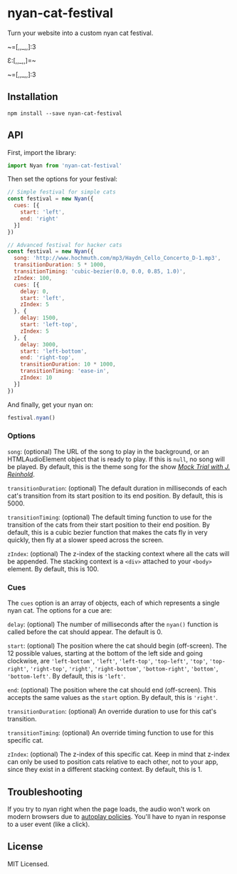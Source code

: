# nyan-cat-festival

Turn your website into a custom nyan cat festival.

~=[,,_,,]:3

Ɛ:[,,_,,]=~

~=[,,_,,]:3

## Installation

`npm install --save nyan-cat-festival`

## API

First, import the library:

```JavaScript
import Nyan from 'nyan-cat-festival'
```

Then set the options for your festival:

```JavaScript
// Simple festival for simple cats
const festival = new Nyan({
  cues: [{
    start: 'left',
    end: 'right'
  }]
})

// Advanced festival for hacker cats
const festival = new Nyan({
  song: 'http://www.hochmuth.com/mp3/Haydn_Cello_Concerto_D-1.mp3',
  transitionDuration: 5 * 1000,
  transitionTiming: 'cubic-bezier(0.0, 0.0, 0.85, 1.0)',
  zIndex: 100,
  cues: [{
    delay: 0,
    start: 'left',
    zIndex: 5
  }, {
    delay: 1500,
    start: 'left-top',
    zIndex: 5
  }, {
    delay: 3000,
    start: 'left-bottom',
    end: 'right-top',
    transitionDuration: 10 * 1000,
    transitionTiming: 'ease-in',
    zIndex: 10
  }]
})
```

And finally, get your nyan on:

```JavaScript
festival.nyan()
```

### Options

`song`: (optional) The URL of the song to play in the background, or an HTMLAudioElement object that is ready to play. If this is `null`, no song will be played. By default, this is the theme song for the show *[Mock Trial with J. Reinhold](https://arresteddevelopment.fandom.com/wiki/Mock_Trial_with_J._Reinhold)*.

`transitionDuration`: (optional) The default duration in milliseconds of each cat's transition from its start position to its end position. By default, this is 5000.

`transitionTiming`: (optional) The default timing function to use for the transition of the cats from their start position to their end position. By default, this is a cubic bezier function that makes the cats fly in very quickly, then fly at a slower speed across the screen.

`zIndex`: (optional) The z-index of the stacking context where all the cats will be appended. The stacking context is a `<div>` attached to your `<body>` element. By default, this is 100.

### Cues

The `cues` option is an array of objects, each of which represents a single nyan cat. The options for a cue are:

`delay`: (optional) The number of milliseconds after the `nyan()` function is called before the cat should appear. The default is 0.

`start`: (optional) The position where the cat should begin (off-screen). The 12 possible values, starting at the bottom of the left side and going clockwise, are `'left-bottom'`, `'left'`, `'left-top'`, `'top-left'`, `'top'`, `'top-right'`, `'right-top'`, `'right'`, `'right-bottom'`, `'bottom-right'`, `'bottom'`, `'bottom-left'`. By default, this is `'left'`.

`end`: (optional) The position where the cat should end (off-screen). This accepts the same values as the `start` option. By default, this is `'right'`.

`transitionDuration`: (optional) An override duration to use for this cat's transition.

`transitionTiming`: (optional) An override timing function to use for this specific cat.

`zIndex`: (optional) The z-index of this specific cat. Keep in mind that z-index can only be used to position cats relative to each other, not to your app, since they exist in a different stacking context. By default, this is 1.

## Troubleshooting

If you try to nyan right when the page loads, the audio won't work on modern browsers due to [autoplay policies](https://developers.google.com/web/updates/2017/09/autoplay-policy-changes). You'll have to nyan in response to a user event (like a click).

## License

MIT Licensed.